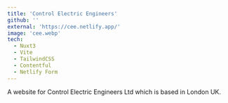 ```yaml
---
title: 'Control Electric Engineers'
github: ''
external: 'https://cee.netlify.app/'
image: 'cee.webp'
tech:
  - Nuxt3
  - Vite
  - TailwindCSS
  - Contentful
  - Netlify Form
---
```


A website for Control Electric Engineers Ltd which is based in London UK.